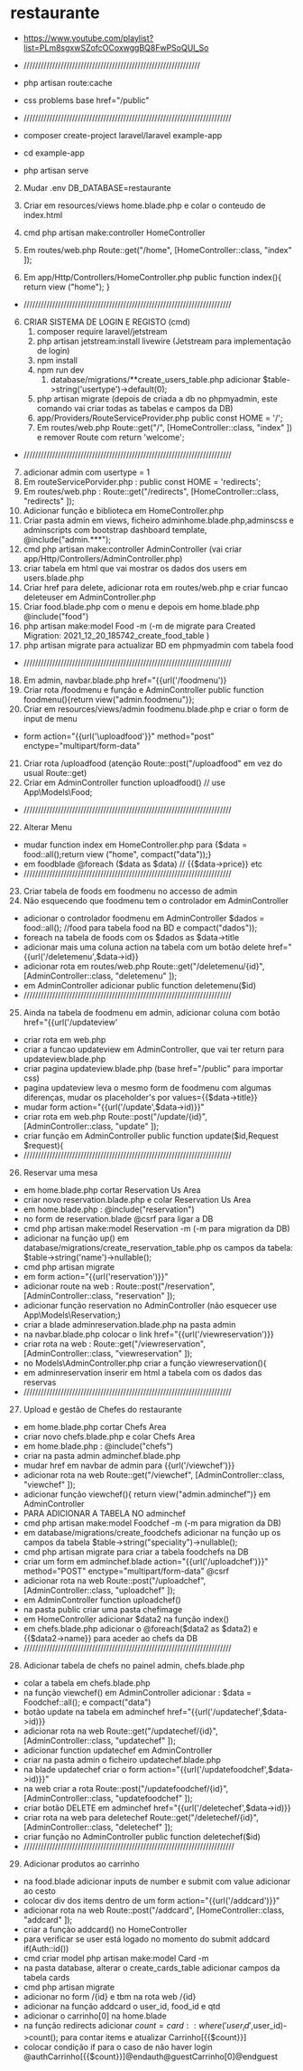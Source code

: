 # restaurante
- https://www.youtube.com/playlist?list=PLm8sgxwSZofcOCoxwggBQ8FwPSoQUI_So

- //////////////////////////////////////////////////////////////
- php artisan route:cache
- css problems base href="/public"
- /////////////////////////////////////////////////////////////////////////
- composer create-project laravel/laravel example-app
- cd example-app
- php artisan serve

2. Mudar .env DB_DATABASE=restaurante

3. Criar em resources/views home.blade.php e colar o conteudo de index.html

3. cmd php artisan make:controller HomeController

4. Em routes/web.php Route::get("/home", [HomeController::class, "index" ]);

5. Em app/Http/Controllers/HomeController.php public 
    function index(){
            return view ("home");
        }
- /////////////////////////////////////////////////////////////////////////
6. CRIAR SISTEMA DE LOGIN E REGISTO (cmd)
    1. composer require laravel/jetstream
    2. php artisan jetstream:install livewire (Jetstream para implementação de login)
    3. npm install
    4. npm run dev
        1. database/migrations/**create_users_table.php adicionar $table->string('usertype')->default(0);
    5. php artisan migrate (depois de criada a db no phpmyadmin, este comando vai criar todas as tabelas e campos da DB)
    6. app/Providers/RouteServiceProvider.php public const HOME = '/';
    7. Em routes/web.php Route::get("/", [HomeController::class, "index" ]) e remover Route com return 'welcome';

- /////////////////////////////////////////////////////////////////////////
7. adicionar admin com usertype = 1
8. Em routeServicePorvider.php : public const HOME = 'redirects'; 
9. Em routes/web.php : Route::get("/redirects", [HomeController::class, "redirects" ]);
10. Adicionar função e biblioteca em HomeController.php
11. Criar pasta admin em views, ficheiro adminhome.blade.php,adminscss e adminscripts com bootstrap dashboard template, @include("admin.***");
12. cmd php artisan make:controller AdminController (vai criar app/Http/Controllers/AdminController.php)
13. criar tabela em html que vai mostrar os dados dos users em users.blade.php
14. Criar href para delete, adicionar rota em routes/web.php e criar funcao deleteuser em AdminController.php
15. Criar food.blade.php com o menu e depois em home.blade.php  @include("food")
16. php artisan make:model Food -m (-m de migrate para Created Migration: 2021_12_20_185742_create_food_table )
17. php artisan migrate para actualizar BD em phpmyadmin com tabela food
- /////////////////////////////////////////////////////////////////////////
18. Em admin, navbar.blade.php href="{{url('/foodmenu')}
19. Criar rota /foodmenu e função e AdminController  public function foodmenu(){return view("admin.foodmenu")};
20. Criar em resources/views/admin foodmenu.blade.php e criar o form de input de menu 
- form action="{{url('\uploadfood'}}" method="post" enctype="multipart/form-data"
21. Criar rota /uploadfood (atenção Route::post("/uploadfood" em vez do usual Route::get)
21. Criar em AdminController function uploadfood() // use App\Models\Food;
- /////////////////////////////////////////////////////////////////////////
22. Alterar Menu
- mudar function index em HomeController.php para {$data = food::all();return view ("home", compact("data"));}
- em foodblade @foreach ($data as $data) // {{$data->price}} etc
- /////////////////////////////////////////////////////////////////////////
23. Criar tabela de foods em foodmenu no accesso de admin
24. Não esquecendo que foodmenu tem o controlador em AdminController
- adicionar o controlador foodmenu em AdminController  $dados = food::all(); //food para tabela food na BD e compact("dados"));
- foreach na tabela de foods com os $dados as $data->title
- adicionar mais uma coluna action na tabela com um botão delete href="{{url('/deletemenu',$data->id}}
- adicionar rota em routes/web.php Route::get("/deletemenu/{id}", [AdminController::class, "deletemenu" ]);
- em AdminController adicionar public function deletemenu($id)
- /////////////////////////////////////////////////////////////////////////
25. Ainda na tabela de foodmenu em admin, adicionar coluna com botão href="{{url('/updateview'
- criar rota em web.php
- criar a funcao updateview em AdminController, que vai ter return para updateview.blade.php
- criar pagina updateview.blade.php (base href="/public" para importar css) 
- pagina updateview leva o mesmo form de foodmenu com algumas diferenças, mudar os placeholder's por values={{$data->title}}
- mudar form action="{{url('/update',$data->id)}}"
- criar rota em web.php Route::post("/update/{id}", [AdminController::class, "update" ]);
- criar função em AdminController public function update($id,Request $request){
- /////////////////////////////////////////////////////////////////////////
26. Reservar uma mesa
- em home.blade.php cortar Reservation Us Area
- criar novo reservation.blade.php e colar Reservation Us Area
- em home.blade.php : @include("reservation")
- no form de reservation.blade @csrf para ligar a DB
- cmd php artisan make:model Reservation -m (-m para migration da DB)
- adicionar na função up() em database/migrations/create_reservation_table.php os campos da tabela: $table->string('name')->nullable();
- cmd php artisan migrate
- em form action="{{url('reservation')}}"
- adicionar route na web : Route::post("/reservation", [AdminController::class, "reservation" ]);
- adicionar função reservation no AdminController (não esquecer use App\Models\Reservation;)
- criar a blade adminreservation.blade.php na pasta admin
- na navbar.blade.php colocar o link href="{{url('/viewreservation')}}
- criar rota na web : Route::get("/viewreservation", [AdminController::class, "viewreservation" ]);
- no Models\AdminController.php criar a função viewreservation(){
- em adminreservation inserir em html a tabela com os dados das reservas
- /////////////////////////////////////////////////////////////////////////
27. Upload e gestão de Chefes do restaurante
- em home.blade.php cortar Chefs Area
- criar novo chefs.blade.php e colar Chefs Area
- em home.blade.php : @include("chefs")
- criar na pasta admin adminchef.blade.php
- mudar href em navbar de admin para {{url('/viewchef')}}
- adicionar rota na web Route::get("/viewchef", [AdminController::class, "viewchef" ]);
- adicionar função viewchef(){ return view("admin.adminchef")} em AdminController
- PARA ADICIONAR A TABELA NO adminchef
- cmd php artisan make:model Foodchef -m (-m para migration da DB)
- em database/migrations/create_foodchefs adicionar na função up os campos da tabela $table->string("speciality")->nullable();
- cmd php artisan migrate para criar a tabela foodchefs na DB
- criar um form em adminchef.blade action="{{url('/uploadchef')}}" method="POST" enctype="multipart/form-data" @csrf
- adicionar rota na web Route::post("/uploadchef", [AdminController::class, "uploadchef" ]);
- em AdminController function uploadchef()
- na pasta public criar uma pasta chefimage
- em HomeController adicionar $data2 na função index()
- em chefs.blade.php adicionar o @foreach($data2 as $data2) e {{$data2->name}} para aceder ao chefs da DB
- /////////////////////////////////////////////////////////////////////////
28. Adicionar tabela de chefs no painel admin, chefs.blade.php
- colar a tabela em chefs.blade.php
- na função viewchef() em AdminController adicionar : $data = Foodchef::all(); e compact("data")
- botão update na tabela em adminchef href="{{url('/updatechef',$data->id)}}
- adicionar rota na web Route::get("/updatechef/{id}", [AdminController::class, "updatechef" ]);
- adicionar function updatechef em AdminController
- criar na pasta admin o ficheiro updatechef.blade.php
- na blade updatechef criar o form action="{{url('/updatefoodchef',$data->id)}}"
- na web criar a rota Route::post("/updatefoodchef/{id}", [AdminController::class, "updatefoodchef" ]);
- criar botão DELETE em adminchef href="{{url('/deletechef',$data->id)}}
- criar rota na web para deletechef Route::get("/deletechef/{id}", [AdminController::class, "deletechef" ]);
- criar função no AdminController public function deletechef($id)
- //////////////////////////////////////////////////////////////////////////
29. Adicionar produtos ao carrinho
- na food.blade adicionar inputs de number e submit com value adicionar ao cesto
- colocar div dos items dentro de um form action="{{url('/addcard')}}"
- adicionar rota na web Route::post("/addcard", [HomeController::class, "addcard" ]);
- criar a função addcard() no HomeController
- para verificar se user está logado no momento do submit addcard if(Auth::id())
- cmd criar model php artisan make:model Card -m
- na pasta database, alterar o create_cards_table adicionar campos da tabela cards
- cmd php artisan migrate
- adicionar no form /{id} e tbm na rota web /{id}
- adicionar na função addcard o user_id, food_id e qtd
- adicionar o carrinho[0] na home.blade
- na função redirects adicionar $count=card::where('user_id',$user_id)->count(); para contar items e atualizar Carrinho[{{$count}}]
- colocar condição if para o caso de não haver login   @authCarrinho[{{$count}}]@endauth@guestCarrinho[0]@endguest